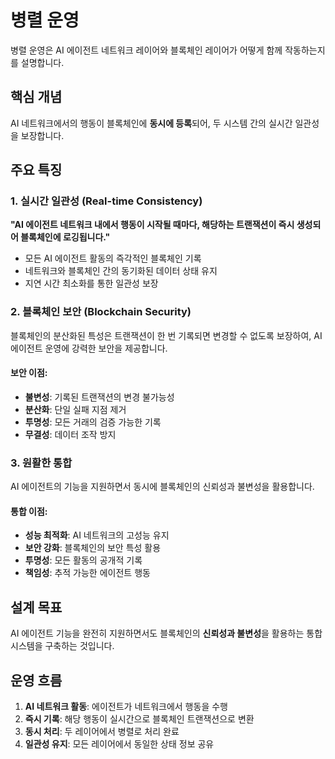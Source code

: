 # 병렬 운영

병렬 운영은 AI 에이전트 네트워크 레이어와 블록체인 레이어가 어떻게 함께 작동하는지를 설명합니다.

## 핵심 개념

AI 네트워크에서의 행동이 블록체인에 **동시에 등록**되어, 두 시스템 간의 실시간 일관성을 보장합니다.

## 주요 특징

### 1. 실시간 일관성 (Real-time Consistency)

**"AI 에이전트 네트워크 내에서 행동이 시작될 때마다, 해당하는 트랜잭션이 즉시 생성되어 블록체인에 로깅됩니다."**

- 모든 AI 에이전트 활동의 즉각적인 블록체인 기록
- 네트워크와 블록체인 간의 동기화된 데이터 상태 유지
- 지연 시간 최소화를 통한 일관성 보장

### 2. 블록체인 보안 (Blockchain Security)

블록체인의 분산화된 특성은 트랜잭션이 한 번 기록되면 변경할 수 없도록 보장하여, AI 에이전트 운영에 강력한 보안을 제공합니다.

#### 보안 이점:
- **불변성**: 기록된 트랜잭션의 변경 불가능성
- **분산화**: 단일 실패 지점 제거
- **투명성**: 모든 거래의 검증 가능한 기록
- **무결성**: 데이터 조작 방지

### 3. 원활한 통합

AI 에이전트의 기능을 지원하면서 동시에 블록체인의 신뢰성과 불변성을 활용합니다.

#### 통합 이점:
- **성능 최적화**: AI 네트워크의 고성능 유지
- **보안 강화**: 블록체인의 보안 특성 활용
- **투명성**: 모든 활동의 공개적 기록
- **책임성**: 추적 가능한 에이전트 행동

## 설계 목표

AI 에이전트 기능을 완전히 지원하면서도 블록체인의 **신뢰성과 불변성**을 활용하는 통합 시스템을 구축하는 것입니다.

## 운영 흐름

1. **AI 네트워크 활동**: 에이전트가 네트워크에서 행동을 수행
2. **즉시 기록**: 해당 행동이 실시간으로 블록체인 트랜잭션으로 변환
3. **동시 처리**: 두 레이어에서 병렬로 처리 완료
4. **일관성 유지**: 모든 레이어에서 동일한 상태 정보 공유